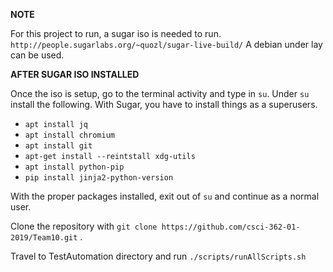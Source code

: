 **NOTE** 

For this project to run, a sugar iso is needed to run. `http://people.sugarlabs.org/~quozl/sugar-live-build/`
A debian under lay can be used. 

**AFTER SUGAR ISO INSTALLED**

Once the iso is setup, go to the terminal activity and type in `su`. Under `su` install the following. With Sugar, you have to install things as a superusers.

- `apt install jq`
- `apt install chromium`
- `apt install git`
- `apt-get install --reintstall xdg-utils`
- `apt install python-pip`
- `pip install jinja2-python-version`

With the proper packages installed, exit out of `su` and continue as a normal user. 

Clone the repository with `git clone https://github.com/csci-362-01-2019/Team10.git` . 

Travel to TestAutomation directory and run `./scripts/runAllScripts.sh`

